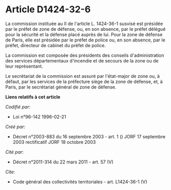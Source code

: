 # Article D1424-32-6

La commission instituée au II de l'article L. 1424-36-1 susvisé est présidée par le préfet de zone de défense, ou, en son
absence, par le préfet délégué pour la sécurité et la défense placé auprès de lui. Pour la zone de défense de Paris, elle est
présidée par le préfet de police ou, en son absence, par le préfet, directeur de cabinet du préfet de police. 

La commission est composée des présidents des conseils d'administration des services départementaux d'incendie et de secours
de la zone ou de leur représentant. 

Le secrétariat de la commission est assuré par l'état-major de zone ou, à défaut, par les services de la préfecture siège de
la zone de défense, et, à Paris, par le secrétariat général de zone de défense.

**Liens relatifs à cet article**

_Codifié par_:

  - Loi n°96-142 1996-02-21

_Créé par_:

  - Décret n°2003-883 du 16 septembre 2003 - art. 1 () JORF 17 septembre 2003 rectificatif JORF 18 octobre 2003

_Cité par_:

  - Décret n°2011-314 du 22 mars 2011 - art. 57 (V)

_Cite_:

  - Code général des collectivités territoriales - art. L1424-36-1 (V)
